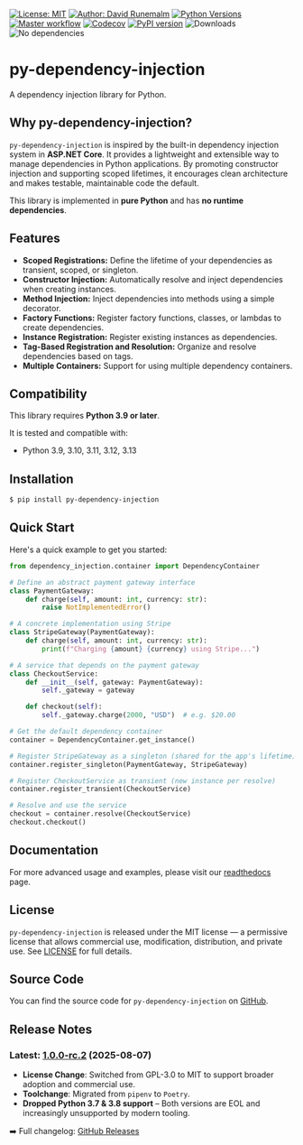 [![License: MIT](https://img.shields.io/badge/License-MIT-yellow.svg)](https://opensource.org/licenses/MIT)
[![Author: David Runemalm](https://img.shields.io/badge/Author-David%20Runemalm-blue)](https://www.davidrunemalm.com)
[![Python Versions](https://img.shields.io/pypi/pyversions/py-dependency-injection)](https://pypi.org/project/py-dependency-injection/)
[![Master workflow](https://github.com/runemalm/py-dependency-injection/actions/workflows/master.yml/badge.svg?branch=master)](https://github.com/runemalm/py-dependency-injection/actions/workflows/master.yml)
[![Codecov](https://codecov.io/gh/runemalm/py-dependency-injection/branch/master/graph/badge.svg)](https://codecov.io/gh/runemalm/py-dependency-injection)
[![PyPI version](https://badge.fury.io/py/py-dependency-injection.svg)](https://pypi.org/project/py-dependency-injection/)
![Downloads](https://pepy.tech/badge/py-dependency-injection)
![No dependencies](https://img.shields.io/badge/dependencies-none-brightgreen)

# py-dependency-injection

A dependency injection library for Python.

## Why py-dependency-injection?

`py-dependency-injection` is inspired by the built-in dependency injection system in **ASP.NET Core**. It provides a lightweight and extensible way to manage dependencies in Python applications. By promoting constructor injection and supporting scoped lifetimes, it encourages clean architecture and makes testable, maintainable code the default.

This library is implemented in **pure Python** and has **no runtime dependencies**.

## Features

- **Scoped Registrations:** Define the lifetime of your dependencies as transient, scoped, or singleton.
- **Constructor Injection:** Automatically resolve and inject dependencies when creating instances.
- **Method Injection:** Inject dependencies into methods using a simple decorator.
- **Factory Functions:** Register factory functions, classes, or lambdas to create dependencies.
- **Instance Registration:** Register existing instances as dependencies.
- **Tag-Based Registration and Resolution:** Organize and resolve dependencies based on tags.
- **Multiple Containers:** Support for using multiple dependency containers.

## Compatibility

This library requires **Python 3.9 or later**.

It is tested and compatible with:

- Python 3.9, 3.10, 3.11, 3.12, 3.13

## Installation

```bash
$ pip install py-dependency-injection
```

## Quick Start

Here's a quick example to get you started:

```python
from dependency_injection.container import DependencyContainer

# Define an abstract payment gateway interface
class PaymentGateway:
    def charge(self, amount: int, currency: str):
        raise NotImplementedError()

# A concrete implementation using Stripe
class StripeGateway(PaymentGateway):
    def charge(self, amount: int, currency: str):
        print(f"Charging {amount} {currency} using Stripe...")

# A service that depends on the payment gateway
class CheckoutService:
    def __init__(self, gateway: PaymentGateway):
        self._gateway = gateway

    def checkout(self):
        self._gateway.charge(2000, "USD")  # e.g. $20.00

# Get the default dependency container
container = DependencyContainer.get_instance()

# Register StripeGateway as a singleton (shared for the app's lifetime)
container.register_singleton(PaymentGateway, StripeGateway)

# Register CheckoutService as transient (new instance per resolve)
container.register_transient(CheckoutService)

# Resolve and use the service
checkout = container.resolve(CheckoutService)
checkout.checkout()
```

## Documentation

For more advanced usage and examples, please visit our [readthedocs](https://py-dependency-injection.readthedocs.io/en/latest/) page.

## License

`py-dependency-injection` is released under the MIT license — a permissive license that allows commercial use, modification, distribution, and private use.
See [LICENSE](LICENSE) for full details.

## Source Code

You can find the source code for `py-dependency-injection` on [GitHub](https://github.com/runemalm/py-dependency-injection).

## Release Notes

### Latest: [1.0.0-rc.2](https://github.com/runemalm/py-dependency-injection/releases/tag/v1.0.0-rc.2) (2025-08-07)

- **License Change**: Switched from GPL-3.0 to MIT to support broader adoption and commercial use.
- **Toolchange**: Migrated from `pipenv` to `Poetry`.
- **Dropped Python 3.7 & 3.8 support** – Both versions are EOL and increasingly unsupported by modern tooling.

➡️ Full changelog: [GitHub Releases](https://github.com/runemalm/py-dependency-injection/releases)
